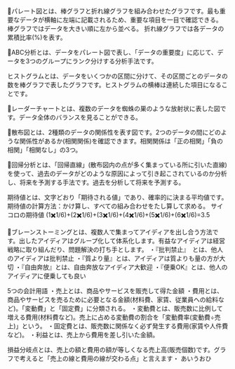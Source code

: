 🔴パレート図とは、棒グラフと折れ線グラフを組み合わせたグラフです。最も重要なデータが横軸に左端に記載されるため、重要な項目を一目で確認できる。
棒グラフではデータを大きい順に左から並べる。
折れ線グラフでは各データの累積比率(%)を表す。

🔴ABC分析とは、データをパレート図で表し、「データの重要度」に応じて、データを3つのグループにランク分けする分析手法です。

ヒストグラムとは、データをいくつかの区間に分けて、その区間ごとのデータの数を棒グラフで表したグラフです。ヒストグラムの横棒は連続した項目になることです。

🔴レーダーチャートとは、複数のデータを蜘蛛の巣のような放射状に表した図です。データ全体のバランスを見ることができる。

🔴散布図とは、2種類のデータの関係性を表す図です。2つのデータの間にどのような関係性があるか(相関関係)を確認できます。相関関係は「正の相関」「負の相関」「相関なし」の3つ。

🔴回帰分析とは、「回帰直線」(散布図内の点が多く集まっている所に引いた直線)を使って、過去のデータがどのような原因によって引き起こされているのか分析し、将来を予測する手法です。過去を分析して将来を予測する。

期待値とは、文字どおり「期待される値」であり、確率的に決まる平均値です。
期待値の計算方法：かけ算し、すべての組み合わせをたし算して求める。
サイコロの期待値
(1✖️1/6)+(2✖️1/6)+(3✖️1/6)+(4✖️1/6)+(5✖️1/6)+(6✖️1/6)=3.5

🔴ブレーンストーミングとは、複数人で集まってアイディアを出し合う方法です。出したアイディアはグループ化して体系化します。有益なアイディアは経営戦略に取り組んだり、問題解決の打ち手とします。
・『批判禁止』　とは、他人のアイディアは批判禁止
・『質より量』とは、アイディアは質よりも量の方が大切
・『自由奔放』とは、自由奔放なアイディア大歓迎
・『便乗OK』とは、他人のアイディアに便乗しても良い

5つの会計用語
・売上とは、商品やサービスを販売して得た金額
・費用とは、商品やサービスを売るために必要となる金額(材料費、家賃、従業員への給料など)。「変動費」と「固定費」に分類される。
・変動費とは、販売数に比例して増える費用(材料費など)。売上に占める変動費の割合を「変動費率(変動費÷売上)」という。
・固定費とは、販売数に関係なく必ず発生する費用(家賃や人件費など)。
・利益とは、売上から費用を差し引いた金額。

損益分岐点とは、売上の額と費用の額が等しくなる売上高(販売個数)です。グラフで考えると「売上の線と費用の線が交わる点」と言えます・
あいうおひ
